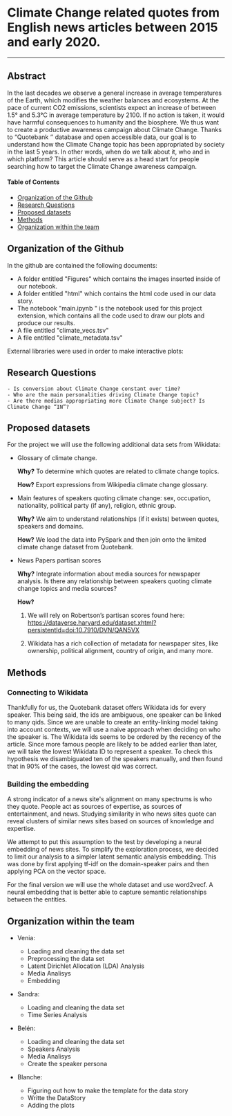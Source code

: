 # Climate Change related quotes from English news articles between 2015 and early 2020. 
---


## Abstract
In the last decades we observe a general increase in average temperatures of the Earth, which modifies the weather balances and ecosystems. At the pace of current CO2 emissions, scientists expect an increase of between 1.5° and 5.3°C in average temperature by 2100. If no action is taken, it would have harmful consequences to humanity and the biosphere. We thus want to create a productive awareness campaign about Climate Change. Thanks to “Quotebank ‘’ database and open accessible data, our goal is to understand how the Climate Change topic has been appropriated by society in the last 5 years. In other words, when do we talk about it, who and in which platform? This article should serve as a head start for people searching how to target the Climate Change awareness campaign.

#### Table of Contents
- [Organization of the Github](#organization-of-the-Github)  
- [Research Questions](#research-questions)  
- [Proposed datasets](#proposed-additional-datasets)
- [Methods](#methods)
- [Organization within the team](#organization-within-the-team)

## Organization of the Github
In the github are contained the following documents:

* A folder entitled "Figures" which contains the images inserted inside of our notebook. 
* A folder entitled "html" which contains the html code used in our data story. 
* The notebook "main.ipynb " is the notebook used for this project extension, which contains all the code used to draw our plots and produce our results.
* A file entitled "climate_vecs.tsv"
* A file entitled "climate_metadata.tsv"
    
External libraries were used in order to make interactive plots:



## Research Questions

    - Is conversion about Climate Change constant over time?
    - Who are the main personalities driving Climate Change topic?
    - Are there medias appropriating more Climate Change subject? Is Climate Change “IN”?

## Proposed  datasets
For the project we will use the following additional data sets from Wikidata: 

- Glossary of climate change. 

    **Why?** To determine which quotes are related to climate change topics. 

    **How?** Export expressions from Wikipedia climate change glossary.

- Main features of speakers quoting climate change:  sex, occupation, nationality, political party (if any), religion, ethnic group. 

    **Why?** We aim to understand relationships (if it exists) between quotes, speakers and domains. 

    **How?** We load the data into PySpark and then join onto the limited climate change dataset from Quotebank. 

- News Papers partisan scores

    **Why?** Integrate information about media sources for newspaper analysis. Is there any relationship between speakers quoting climate change topics and media sources? 
	
    **How?**   
    1. We will rely on Robertson’s partisan scores found here: https://dataverse.harvard.edu/dataset.xhtml?persistentId=doi:10.7910/DVN/QAN5VX

    2. Wikidata has a rich collection of metadata for newspaper sites, like ownership, political alignment, country of origin, and many more. 



## Methods
### Connecting to Wikidata
Thankfully for us, the Quotebank dataset offers Wikidata ids for every speaker. This being said, the ids are ambiguous, one speaker can be linked to many qids. Since we are unable to create an entity-linking model taking into account contexts, we will use a naive approach when deciding on who the speaker is. The Wikidata ids seems to be ordered by the recency of the article. Since more famous people are likely to be added earlier than later, we will take the lowest Wikidata ID to represent a speaker. To check this hypothesis we disambiguated ten of the speakers manually, and then found that in 90% of the cases, the lowest qid was correct. 

### Building the embedding
A strong indicator of a news site's alignment on many spectrums is who they quote. People act as sources of expertise, as sources of entertainment, and news. Studying similarity in who news sites quote can reveal clusters of similar news sites based on sources of knowledge and expertise. 

We attempt to put this assumption to the test by developing a neural embedding of news sites. To simplify the exploration process, we decided to limit our analysis to a simpler latent semantic analysis embedding. This was done by first applying tf-idf on the domain-speaker pairs and then applying PCA on the vector space. 

For the final version we will use the whole dataset and use word2vecf. A neural embedding that is better able to capture semantic relationships between the entities. 

## Organization within the team

* Venia: 
	* Loading and cleaning the data set
	* Preprocessing the data set
	* Latent Dirichlet Allocation (LDA) Analysis 
	* Media Analisys
	* Embedding 
	
* Sandra: 
	* Loading and cleaning the data set
	* Time Series Analysis
* Belén:
	* Loading and cleaning the data set
	* Speakers Analysis
	* Media Analisys
	* Create the speaker persona 
* Blanche: 
	* Figuring out how to make the template for the data story
	* Writte the DataStory 
	* Adding the plots
